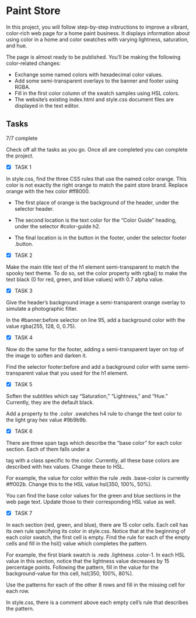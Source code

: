 # Paint Store

In this project, you will follow step-by-step instructions to improve a vibrant, color-rich web page for a home paint business. It displays information about using color in a home and color swatches with varying lightness, saturation, and hue.

The page is almost ready to be published. You’ll be making the following color-related changes:

- Exchange some named colors with hexadecimal color values.
- Add some semi-transparent overlays to the banner and footer using RGBA.
- Fill in the first color column of the swatch samples using HSL colors.
- The website’s existing index.html and style.css document files are displayed in the text editor.

## Tasks
7/7 complete

Check off all the tasks as you go. Once all are completed you can complete the project.

- [x] TASK 1

In style.css, find the three CSS rules that use the named color orange. This color is not exactly the right orange to match the paint store brand. Replace orange with the hex color #ff8000.

  - The first place of orange is the background of the header, under the selector header.

  - The second location is the text color for the “Color Guide” heading, under the selector #color-guide h2.

  - The final location is in the button in the footer, under the selector footer .button.


- [x] TASK 2

Make the main title text of the h1 element semi-transparent to match the spooky text theme. To do so, set the color property with rgba() to make the text black (0 for red, green, and blue values) with 0.7 alpha value.

- [x] TASK 3

Give the header’s background image a semi-transparent orange overlay to simulate a photographic filter.

In the #banner:before selector on line 95, add a background color with the value rgba(255, 128, 0, 0.75).

- [x] TASK 4

Now do the same for the footer, adding a semi-transparent layer on top of the image to soften and darken it.

Find the selector footer:before and add a background color with same semi-transparent value that you used for the h1 element.

- [x] TASK 5

Soften the subtitles which say “Saturation,” “Lightness,” and “Hue.” Currently, they are the default black.

Add a property to the .color .swatches h4 rule to change the text color to the light gray hex value #9b9b9b.

- [x] TASK 6

There are three span tags which describe the “base color” for each color section. Each of them falls under a <div> tag with a class specific to the color. Currently, all these base colors are described with hex values. Change these to HSL.

For example, the value for color within the rule .reds .base-color is currently #ff002b. Change this to the HSL value hsl(350, 100%, 50%).

You can find the base color values for the green and blue sections in the web page text. Update those to their corresponding HSL value as well.

- [x] TASK 7

In each section (red, green, and blue), there are 15 color cells. Each cell has its own rule specifying its color in style.css. Notice that at the beginning of each color swatch, the first cell is empty. Find the rule for each of the empty cells and fill in the hsl() value which completes the pattern.

For example, the first blank swatch is .reds .lightness .color-1. In each HSL value in this section, notice that the lightness value decreases by 15 percentage points. Following the pattern, fill in the value for the background-value for this cell, hsl(350, 100%, 80%).

Use the patterns for each of the other 8 rows and fill in the missing cell for each row.

In style.css, there is a comment above each empty cell’s rule that describes the pattern.